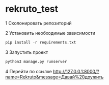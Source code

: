 # rekruto_test

1 Сколонировать репозиторий


2 Установить необходимые зависимости   
```Python
pip install -r requirements.txt
```

3 Запустить проект   
```Python
python3 manage.py runserver
```


4 Перейти по ссылке http://127.0.0.1:8000/?name=Rekruto&message=Давай%20дружить
